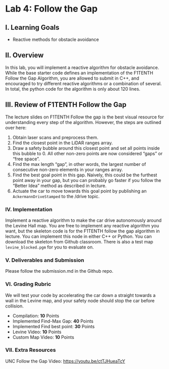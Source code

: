 # Lab 4: Follow the Gap

## I. Learning Goals

- Reactive methods for obstacle avoidance

## II. Overview

In this lab, you will implement a reactive algorithm for obstacle avoidance. While the base starter code defines an implementation of the F1TENTH Follow the Gap Algorithm, you are allowed to submit in C++, and encouraged to try different reactive algorithms or a combination of several. In total, the python code for the algorithm is only about 120 lines.

## III. Review of F1TENTH Follow the Gap

The lecture slides on F1TENTH Follow the gap is the best visual resource for understanding every step of the algorithm. However, the steps are outlined over here:

1. Obtain laser scans and preprocess them.
2. Find the closest point in the LiDAR ranges array.
3. Draw a safety bubble around this closest point and set all points inside this bubble to 0. All other non-zero points are now considered “gaps” or “free space”.
4. Find the max length “gap”, in other words, the largest number of consecutive non-zero elements in your ranges array.
5. Find the best goal point in this gap. Naively, this could be the furthest point away in your gap, but you can probably go faster if you follow the “Better Idea” method as described in lecture.
6. Actuate the car to move towards this goal point by publishing an `AckermannDriveStamped` to the /drive topic.

### IV. Implementation

Implement a reactive algorithm to make the car drive autonomously around the Levine Hall map. You are free to implement any reactive algorithm you want, but the skeleton code is for the F1TENTH follow the gap algorithm in lecture. You can implement this node in either C++ or Python. You can download the skeleton from Github classroom. There is also a test map `levine_blocked.pgm` for you to evaluate on.

### V. Deliverables and Submission

Please follow the submission.md in the Github repo.

### VI. Grading Rubric

We will test your code by accelerating the car down a straight towards a wall in the Levine map,
and your safety node should stop the car before collision.

- Compilation: **10** Points
- Implemented Find-Max Gap: **40** Points
- Implemented Find best point: **30** Points
- Levine Video: **10** Points
- Custom Map Video: **10** Points

### VII. Extra Resources

UNC Follow the Gap Video: https://youtu.be/ctTJHueaTcY
